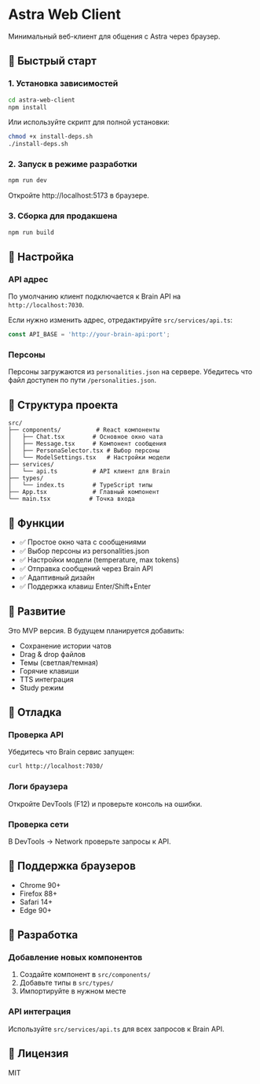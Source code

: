 # Astra Web Client

Минимальный веб-клиент для общения с Astra через браузер.

## 🚀 Быстрый старт

### 1. Установка зависимостей

```bash
cd astra-web-client
npm install
```

Или используйте скрипт для полной установки:

```bash
chmod +x install-deps.sh
./install-deps.sh
```

### 2. Запуск в режиме разработки

```bash
npm run dev
```

Откройте http://localhost:5173 в браузере.

### 3. Сборка для продакшена

```bash
npm run build
```

## 🔧 Настройка

### API адрес

По умолчанию клиент подключается к Brain API на `http://localhost:7030`.

Если нужно изменить адрес, отредактируйте `src/services/api.ts`:

```typescript
const API_BASE = 'http://your-brain-api:port';
```

### Персоны

Персоны загружаются из `personalities.json` на сервере. Убедитесь что файл доступен по пути `/personalities.json`.

## 📁 Структура проекта

```
src/
├── components/          # React компоненты
│   ├── Chat.tsx        # Основное окно чата
│   ├── Message.tsx     # Компонент сообщения
│   ├── PersonaSelector.tsx # Выбор персоны
│   └── ModelSettings.tsx   # Настройки модели
├── services/
│   └── api.ts          # API клиент для Brain
├── types/
│   └── index.ts        # TypeScript типы
├── App.tsx             # Главный компонент
└── main.tsx           # Точка входа
```

## 🎯 Функции

- ✅ Простое окно чата с сообщениями
- ✅ Выбор персоны из personalities.json
- ✅ Настройки модели (temperature, max tokens)
- ✅ Отправка сообщений через Brain API
- ✅ Адаптивный дизайн
- ✅ Поддержка клавиш Enter/Shift+Enter

## 🔄 Развитие

Это MVP версия. В будущем планируется добавить:

- Сохранение истории чатов
- Drag & drop файлов
- Темы (светлая/темная)
- Горячие клавиши
- TTS интеграция
- Study режим

## 🐛 Отладка

### Проверка API

Убедитесь что Brain сервис запущен:

```bash
curl http://localhost:7030/
```

### Логи браузера

Откройте DevTools (F12) и проверьте консоль на ошибки.

### Проверка сети

В DevTools → Network проверьте запросы к API.

## 📱 Поддержка браузеров

- Chrome 90+
- Firefox 88+
- Safari 14+
- Edge 90+

## 🤝 Разработка

### Добавление новых компонентов

1. Создайте компонент в `src/components/`
2. Добавьте типы в `src/types/`
3. Импортируйте в нужном месте

### API интеграция

Используйте `src/services/api.ts` для всех запросов к Brain API.

## 📄 Лицензия

MIT